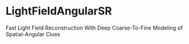 # LightFieldAngularSR
Fast Light Field Reconstruction With Deep Coarse-To-Fine Modeling of Spatial-Angular Clues
